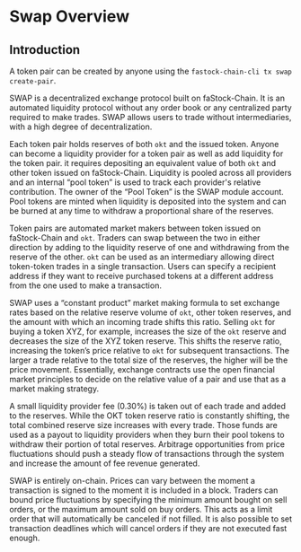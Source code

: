 <!--
order: 1
-->

# Swap Overview

## Introduction

A token pair can be created by anyone using the `fastock-chain-cli tx swap create-pair`.

SWAP is a decentralized exchange protocol built on faStock-Chain. It is an automated liquidity protocol without any order book or any centralized party required to make trades. SWAP allows users to trade without intermediaries, with a high degree of decentralization.

Each token pair holds reserves of both `okt` and the issued token. Anyone can become a liquidity provider for a token pair as well as add liquidity for the token pair. it requires depositing an equivalent value of both `okt` and other token issued on faStock-Chain. Liquidity is pooled across all providers and an internal “pool token” is used to track each provider's relative contribution. The owner of the “Pool Token” is the SWAP module account. Pool tokens are minted when liquidity is deposited into the system and can be burned at any time to withdraw a proportional share of the reserves.

Token pairs are automated market makers between token issued on faStock-Chain and `okt`. Traders can swap between the two in either direction by adding to the liquidity reserve of one and withdrawing from the reserve of the other.  `okt` can be used as an intermediary allowing direct token-token trades in a single transaction. Users can specify a recipient address if they want to receive purchased tokens at a different address from the one used to make a transaction.

SWAP uses a “constant product” market making formula to set exchange rates based on the relative reserve volume of `okt`, other token reserves, and the amount with which an incoming trade shifts this ratio. Selling `okt` for buying a token XYZ, for example,  increases the size of the `okt` reserve and decreases the size of the XYZ token reserve. This shifts the reserve ratio, increasing the token’s price relative to `okt` for subsequent transactions. The larger a trade relative to the total size of the reserves, the higher will be the price movement. Essentially, exchange contracts use the open financial market principles to decide on the relative value of a pair and use that as a market making strategy.

A small liquidity provider fee (0.30%) is taken out of each trade and added to the reserves. While the OKT token reserve ratio is constantly shifting,  the total combined reserve size increases with every trade. Those funds are used as a payout to liquidity providers when they burn their pool tokens to withdraw their portion of total reserves. Arbitrage opportunities from price fluctuations should push a steady flow of transactions through the system and increase the amount of fee revenue generated.

SWAP is entirely on-chain. Prices can vary between the moment a transaction is signed to the moment  it is included in a block. Traders can bound price fluctuations by specifying the minimum amount bought on sell orders, or the maximum amount sold on buy orders. This acts as a limit order that will automatically be canceled if not filled. It is also possible to set transaction deadlines which will cancel orders if they are not executed fast enough.
